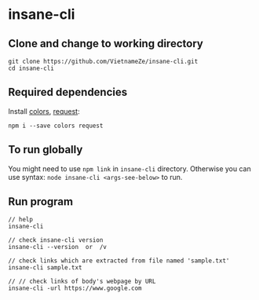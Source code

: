 # insane-cli

## Clone and change to working directory
```
git clone https://github.com/VietnameZe/insane-cli.git
cd insane-cli
```

## Required dependencies 
Install [colors](https://www.npmjs.com/package/colors), [request](https://www.npmjs.com/package/request):
```
npm i --save colors request
```
## To run globally
You might need to use ```npm link``` in ```insane-cli``` directory. 
Otherwise you can use syntax: ```node insane-cli <args-see-below>``` to run. 

## Run program
```
// help
insane-cli

// check insane-cli version
insane-cli --version  or  /v

// check links which are extracted from file named 'sample.txt'
insane-cli sample.txt 

// // check links of body's webpage by URL
insane-cli -url https://www.google.com

```


